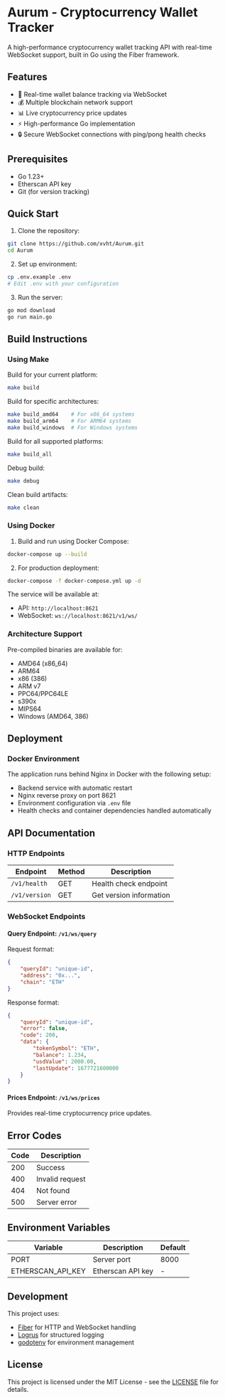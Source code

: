 # Aurum - Cryptocurrency Wallet Tracker

A high-performance cryptocurrency wallet tracking API with real-time WebSocket support, built in Go using the Fiber framework.

## Features

- 🚀 Real-time wallet balance tracking via WebSocket
- 💰 Multiple blockchain network support
- 📊 Live cryptocurrency price updates
- ⚡ High-performance Go implementation
- 🔒 Secure WebSocket connections with ping/pong health checks

## Prerequisites

- Go 1.23+
- Etherscan API key
- Git (for version tracking)

## Quick Start

1. Clone the repository:
```bash
git clone https://github.com/xvht/Aurum.git
cd Aurum
```

2. Set up environment:
```bash
cp .env.example .env
# Edit .env with your configuration
```

3. Run the server:
```bash
go mod download
go run main.go
```

## Build Instructions

### Using Make

Build for your current platform:
```bash
make build
```

Build for specific architectures:
```bash
make build_amd64    # For x86_64 systems
make build_arm64    # For ARM64 systems
make build_windows  # For Windows systems
```

Build for all supported platforms:
```bash
make build_all
```

Debug build:
```bash
make debug
```

Clean build artifacts:
```bash
make clean
```

### Using Docker

1. Build and run using Docker Compose:
```bash
docker-compose up --build
```

2. For production deployment:
```bash
docker-compose -f docker-compose.yml up -d
```

The service will be available at:
- API: `http://localhost:8621`
- WebSocket: `ws://localhost:8621/v1/ws/`

### Architecture Support

Pre-compiled binaries are available for:
- AMD64 (x86_64)
- ARM64
- x86 (386)
- ARM v7
- PPC64/PPC64LE
- s390x
- MIPS64
- Windows (AMD64, 386)

## Deployment

### Docker Environment

The application runs behind Nginx in Docker with the following setup:
- Backend service with automatic restart
- Nginx reverse proxy on port 8621
- Environment configuration via `.env` file
- Health checks and container dependencies handled automatically

## API Documentation

### HTTP Endpoints

| Endpoint | Method | Description |
|----------|--------|-------------|
| `/v1/health` | GET | Health check endpoint |
| `/v1/version` | GET | Get version information |

### WebSocket Endpoints

#### Query Endpoint: `/v1/ws/query`

Request format:
```json
{
    "queryId": "unique-id",
    "address": "0x...",
    "chain": "ETH"
}
```

Response format:
```json
{
    "queryId": "unique-id",
    "error": false,
    "code": 200,
    "data": {
        "tokenSymbol": "ETH",
        "balance": 1.234,
        "usdValue": 2000.00,
        "lastUpdate": 1677721600000
    }
}
```

#### Prices Endpoint: `/v1/ws/prices`

Provides real-time cryptocurrency price updates.

## Error Codes

| Code | Description |
|------|-------------|
| 200 | Success |
| 400 | Invalid request |
| 404 | Not found |
| 500 | Server error |

## Environment Variables

| Variable | Description | Default |
|----------|-------------|---------|
| PORT | Server port | 8000 |
| ETHERSCAN_API_KEY | Etherscan API key | - |

## Development

This project uses:
- [Fiber](https://gofiber.io/) for HTTP and WebSocket handling
- [Logrus](https://github.com/sirupsen/logrus) for structured logging
- [godotenv](https://github.com/joho/godotenv) for environment management

## License

This project is licensed under the MIT License - see the [LICENSE](LICENSE) file for details.